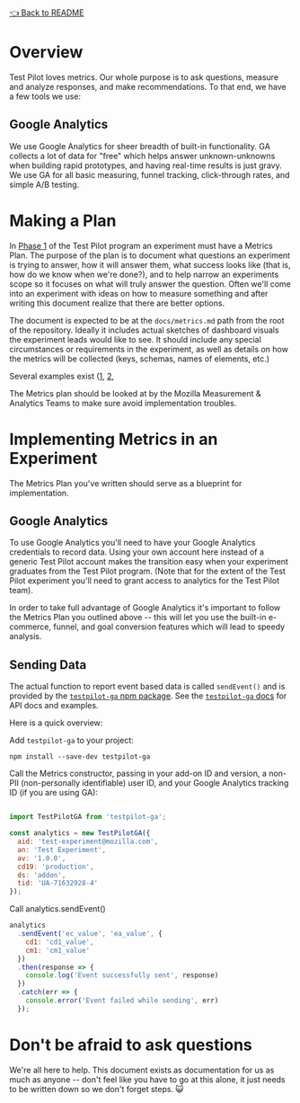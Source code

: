 [👈 Back to README](../../README.md)

# Overview

Test Pilot loves metrics.  Our whole purpose is to ask questions, measure and
analyze responses, and make recommendations.  To that end, we have a few tools
we use:

## Google Analytics

We use Google Analytics for sheer breadth of built-in
functionality.  GA collects a lot of data for "free" which helps answer
unknown-unknowns when building rapid prototypes, and having real-time results
is just gravy.  We use GA for all basic measuring, funnel tracking,
click-through rates, and simple A/B testing.

# Making a Plan

In [Phase 1](https://wiki.mozilla.org/Test_Pilot#How_does_Test_Pilot_Work.3F)
of the Test Pilot program an experiment must have a Metrics Plan.  The purpose
of the plan is to document what questions an experiment is trying to answer,
how it will answer them, what success looks like (that is, how do we know when
we're done?), and to help narrow an experiments scope so it focuses on what
will truly answer the question.  Often we'll come into an experiment with ideas
on how to measure something and after writing this document realize that there
are better options.

The document is expected to be at the `docs/metrics.md` path from the root of
the repository.  Ideally it includes actual sketches of dashboard visuals the
experiment leads would like to see.  It should include any special
circumstances or requirements in the experiment, as well as details on how the
metrics will be collected (keys, schemas, names of elements, etc.)

Several examples exist
([1](https://github.com/mozilla/FirefoxColor/blob/master/docs/metrics.md),
[2](https://github.com/mozilla/notes/blob/master/docs/metrics.md),

The Metrics plan should be looked at by the Mozilla Measurement & Analytics
Teams to make sure avoid implementation troubles.

# Implementing Metrics in an Experiment

The Metrics Plan you've written should serve as a blueprint for implementation.

## Google Analytics
To use Google Analytics you'll need to have your Google Analytics credentials
to record data.  Using your own account here instead of a generic Test Pilot
account makes the transition easy when your experiment graduates from the Test
Pilot program.  (Note that for the extent of the Test Pilot experiment you'll
need to grant access to analytics for the Test Pilot team).

In order to take full advantage of Google Analytics it's important to follow
the Metrics Plan you outlined above -- this will let you use the built-in
e-commerce, funnel, and goal conversion features which will lead to speedy
analysis.

## Sending Data

The actual function to report event based data is called `sendEvent()` and is
provided by the [`testpilot-ga` npm package](https://www.npmjs.com/package/testpilot-ga).
See the [`testpilot-ga` docs](https://github.com/mozilla/testpilot-ga)
for API docs and examples.

Here is a quick overview:

Add `testpilot-ga` to your project:

`npm install --save-dev testpilot-ga`

Call the Metrics constructor, passing in your add-on ID and version, a non-PII
(non-personally identifiable) user ID, and your Google Analytics tracking
ID (if you are using GA):

```javascript

import TestPilotGA from 'testpilot-ga';

const analytics = new TestPilotGA({
  aid: 'test-experiment@mozilla.com',
  an: 'Test Experiment',
  av: '1.0.0',
  cd19: 'production',
  ds: 'addon',
  tid: 'UA-71632928-4'
});

```

Call analytics.sendEvent()
```javascript
analytics
  .sendEvent('ec_value', 'ea_value', {
    cd1: 'cd1_value',
    cm1: 'cm1_value'
  })
  .then(response => {
    console.log('Event successfully sent', response)
  })
  .catch(err => {
    console.error('Event failed while sending', err)
  });
```

# Don't be afraid to ask questions

We're all here to help.  This document exists as documentation for us as much
as anyone -- don't feel like you have to go at this alone, it just needs to be
written down so we don't forget steps. 😺
